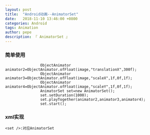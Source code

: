 ```yaml
---
layout: post
title:  "Android动画--AnimatorSet"
date:   2018-11-10 13:46:00 +0800
categories: Android
tags: Animation
author: pepe
description: 『 AnimatorSet 』
---
```


### **简单使用**
```
                ObjectAnimator animator2=ObjectAnimator.ofFloat(image,"translationX",300f);
                ObjectAnimator animator3=ObjectAnimator.ofFloat(image,"scaleX",1f,0f,1f);
                ObjectAnimator animator4=ObjectAnimator.ofFloat(image,"scaleY",1f,0f,1f);
                AnimatorSet set=new AnimatorSet();
                set.setDuration(1000);
                set.playTogether(animator2,animator3,animator4);
                set.start();
```                
                


### **xml实现**

`<set />:对应AnimatorSet`
















